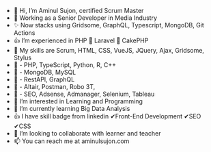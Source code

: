 - 👋 Hi, I’m Aminul Sujon, certified Scrum Master
- 🧸 Working as a Senior Developer in Media Industry
- ✨ Now stacks using  Gridsome, GraphQL, Typescript, MongoDB, Git Actions 
- 👍 I’m experienced in PHP 💖 Laravel 💖 CakePHP 
- 🌱 My skills are Scrum, HTML, CSS, VueJS, JQuery, Ajax, Gridsome, Stylus
- 🌱 - PHP, TypeScript, Python, R, C++
- 🌱 - MongoDB, MySQL
- 🌱 - RestAPI, GraphQL
- 🌱 - Altair, Postman, Robo 3T, 
- 🌱 - SEO, Adsense, Admanager, Selenium, Tableau
- 👀 I’m interested in Learning and Programming
- 🌱 I’m currently learning Big Data Analysis
- 👍 I have skill badge from linkedin ✔Front-End Development ✔SEO ✔CSS
- 💞️ I’m looking to collaborate with learner and teacher
- 📫 You can reach me at aminulsujon.com

<!---
aminulsujon/aminulsujon is a ✨ special ✨ repository because its `README.md` (this file) appears on your GitHub profile.
You can click the Preview link to take a look at your changes.
--->
